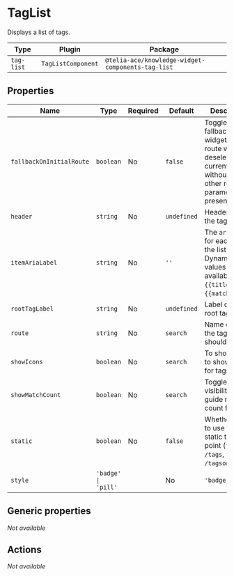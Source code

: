 # TagList

Displays a list of tags.

| Type       | Plugin             | Package                                           |
|------------|--------------------|-------------------------------------------------- |
| `tag-list` | `TagListComponent` | `@telia-ace/knowledge-widget-components-tag-list` |

## Properties

| Name                     | Type      | Required | Default     | Description                                                                                                                          |
|--------------------------|-----------|----------|-------------|--------------------------------------------------------------------------------------------------------------------------------------|
| `fallbackOnInitialRoute` | `boolean` | No       | `false`     | Toggles fallback on the widgets initial route when deselecting the current tag without any other route parameters present. |
| `header`                 | `string`  | No       | `undefined` | Header text for the tag list.                                                                                                        |
| `itemAriaLabel`          | `string`  | No       | `''`        | The `aria-label` for each item in the list. Dynamic values are available for `{{title}}` and `{{matches}}`.                          |
| `rootTagLabel`           | `string`  | No       | `undefined` | Label on the root tag.                                                                                                               |
| `route`                  | `string`  | No       | `search`    | Name of route the tag links should target.                                                                                           |
| `showIcons`              | `boolean` | No       | `search`    | To show or not to show icons for tags.                                                                                                |
| `showMatchCount`         | `boolean` | No       | `search`    | Toggles visibility for guide match count for tags.                                                                      |
| `static`                 | `boolean` | No       | `false`     | Whether or not to use the static tag end point (`true` = `/tags`, `false` = `/tagsonguides`).                                        |
| `style`                  | `'badge' \| 'pill'` |          | No          | `'badge'`                                                                                                                            | Generic styling of the tags. |

## Generic properties

_Not available_

## Actions

_Not available_
